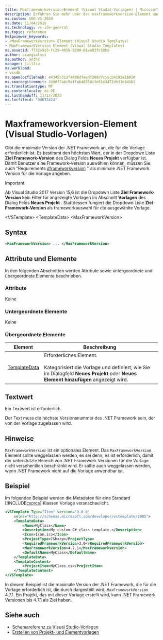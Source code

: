 ```yaml
---
title: Maxframeworkversion-Element (Visual Studio-Vorlagen) | Microsoft-Dokumentation
description: Erfahren Sie mehr über das maxframeworkversion-Element und wie es die maximale Version des .NET Framework angibt, die für die Vorlage erforderlich ist.
ms.custom: SEO-VS-2020
ms.date: 11/04/2016
ms.technology: vs-ide-general
ms.topic: reference
helpviewer_keywords:
- <MaxFrameworkVersion> Element (Visual Studio Templates)
- MaxFrameworkVersion Element (Visual Studio Templates)
ms.assetid: f732a9d3-fc29-405b-9298-01ea83fc58b8
author: acangialosi
ms.author: anthc
manager: jillfra
ms.workload:
- vssdk
ms.openlocfilehash: 44345b712f448bd7eedf288d7c58cb4193e1b020
ms.sourcegitcommit: 3d96f7a8c9affab40358c3e81e3472db31d841b2
ms.translationtype: MT
ms.contentlocale: de-DE
ms.lasthandoff: 11/17/2020
ms.locfileid: "94672424"
---
```

# <a name="maxframeworkversion-element-visual-studio-templates"></a>Maxframeworkversion-Element (Visual Studio-Vorlagen)

Gibt die maximale Version der .NET Framework an, die für die Vorlage erforderlich ist. Es bestimmt den höchsten Wert, der in der Dropdown Liste **Ziel Framework-Version** des Dialog Felds **Neues Projekt** verfügbar ist. Damit Benutzer eine Framework-Version auswählen können, müssen Sie auch "Requirements [dframeworkversion](../extensibility/requiredframeworkversion-element-visual-studio-templates.md) " als minimale .NET Framework Version für die Vorlage angeben.

> [!IMPORTANT]
> Ab Visual Studio 2017 Version 15,6 ist die Dropdown Liste **Ziel Framework-Version** kein Filter für angezeigte Vorlagen im Abschnitt **Vorlagen** des Dialog Felds **Neues Projekt** . Stattdessen fungiert die Dropdown Liste **Ziel Framework-Version** als frameworkauswahl für die ausgewählte Vorlage.

 \<VSTemplate> \<TemplateData>
 \<MaxFrameworkVersion>

## <a name="syntax"></a>Syntax

```xml
<MaxFrameworkVersion> ... </MaxFrameworkVersion>
```

## <a name="attributes-and-elements"></a>Attribute und Elemente
 In den folgenden Abschnitten werden Attribute sowie untergeordnete und übergeordnete Elemente beschrieben.

### <a name="attributes"></a>Attribute
 Keine

### <a name="child-elements"></a>Untergeordnete Elemente
 Keine

### <a name="parent-elements"></a>Übergeordnete Elemente

|Element|Beschreibung|
|-------------|-----------------|
|[TemplateData](../extensibility/templatedata-element-visual-studio-templates.md)|Erforderliches Element.<br /><br /> Kategorisiert die Vorlage und definiert, wie Sie im Dialogfeld **Neues Projekt** oder **Neues Element hinzufügen** angezeigt wird.|

## <a name="text-value"></a>Textwert
 Ein Textwert ist erforderlich.

 Der Text muss die höchste Versionsnummer des .NET Framework sein, der von der Vorlage zugelassen wird.

## <a name="remarks"></a>Hinweise

`MaxFrameworkVersion` ist ein optionales Element. Das `MaxFrameworkVersion` Element sollte weggelassen werden, es sei denn, es ist erforderlich, damit der unterstützte Bereich von .NET Framework Versionen für die Vorlage nicht versehentlich beschränkt wird. Er sollte auch weggelassen werden, wenn .NET Framework nicht auf die Vorlage anwendbar ist.

## <a name="example"></a>Beispiel

Im folgenden Beispiel werden die Metadaten für eine Standard [!INCLUDE[csprcs](../data-tools/includes/csprcs_md.md)] Klassen Vorlage veranschaulicht.

```xml
<VSTemplate Type="Item" Version="3.0.0"
    xmlns="http://schemas.microsoft.com/developer/vstemplate/2005">
    <TemplateData>
        <Name>MyClass</Name>
        <Description>My custom C# class template.</Description>
        <Icon>Icon.ico</Icon>
        <ProjectType>CSharp</ProjectType>
        <RequiredFrameworkVersion>3.0</RequiredFrameworkVersion>
        <MaxFrameworkVersion>4.7.1</MaxFrameworkVersion>
        <DefaultName>MyClass</DefaultName>
    </TemplateData>
    <TemplateContent>
        <ProjectItem>MyClass.cs</ProjectItem>
    </TemplateContent>
</VSTemplate>
```

In diesem Beispiel ist die maximale Version der .NET Framework, die für die Vorlage erforderlich ist, die durch dargestellt wird, `MaxFrameworkVersion` 4.7.1. Ein Projekt, das mit dieser Vorlage erstellt wird, kann .NET Framework Versionen bis 4.7.1 als Ziel haben.

## <a name="see-also"></a>Siehe auch

- [Schemareferenz zu Visual Studio-Vorlagen](../extensibility/visual-studio-template-schema-reference.md)
- [Erstellen von Projekt- und Elementvorlagen](../ide/creating-project-and-item-templates.md)
